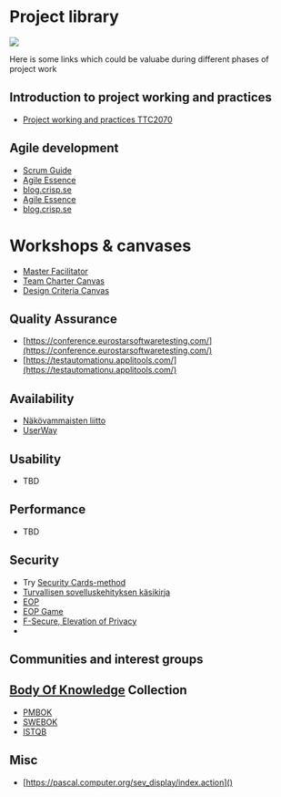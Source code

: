 # Project library

![](https://openclipart.org/image/300px/svg_to_png/268463/Library-no-text.png)

Here is some links which could be valuabe during different phases of project work

## Introduction to project working and practices

* [Project working and practices TTC2070](http://ttc2070.pages.labranet.jamk.fi/en)


## Agile development

* [Scrum Guide](https://www.scrumguides.org/scrum-guide.html)
* [Agile Essence](https://www.ivarjacobson.com/services/agile-essentials-starter-pack-agile-practices)
* [blog.crisp.se](https://blog.crisp.se/)
* [Agile Essence](https://www.ivarjacobson.com/services/agile-essentials-starter-pack-agile-practices)
* [blog.crisp.se](https://blog.crisp.se/)

# Workshops & canvases

* [Master Facilitator](http://masterfacilitator.com/canvas-collection/)
* [Team Charter Canvas](https://designabetterbusiness.com/2017/08/24/team-charter-canvas/)
* [Design Criteria Canvas](https://skillsofthemodernage.com.au/downloads/playshop/dabb-design-criteria-canvas.pdf)

## Quality Assurance

* [https://conference.eurostarsoftwaretesting.com/](https://conference.eurostarsoftwaretesting.com/)
* [https://testautomationu.applitools.com/](https://testautomationu.applitools.com/)

## Availability

* [Näkövammaisten liitto](https://www.nkl.fi/fi)
* [UserWay](https://userway.org/)

## Usability

* TBD

## Performance

* TBD

## Security

* Try [Security Cards-method](http://securitycards.cs.washington.edu/cards.html)
* [Turvallisen sovelluskehityksen käsikirja](https://www.suomidigi.fi/ohjeet-ja-tuki/tyokalut/turvallisen-sovelluskehityksen-kasikirja)
* [EOP](https://github.com/adamshostack/eop)
* [EOP Game](https://eopgame.azurewebsites.net/)
* [F-Secure, Elevation of Privacy](https://github.com/F-Secure/elevation-of-privacy/tree/master/print-ready)
* [](https://github.com/adamshostack/eop)


## Communities and interest groups

## [Body Of Knowledge](https://en.wikipedia.org/wiki/Body_of_knowledge) Collection


* [PMBOK](https://www.pmi.org/pmbok-guide-standards)
* [SWEBOK](https://www.computer.org/web/swebok/v3)
* [ISTQB](https://www.istqb.org/)


## Misc 
* [https://pascal.computer.org/sev_display/index.action]()


